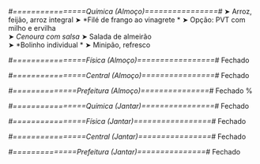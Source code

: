 
*#================Química (Almoço)================#*
➤ Arroz, feijão, arroz integral
➤ *Filé de frango ao vinagrete *
➤ Opção: PVT com milho e ervilha  
➤ *Cenoura com salsa*
➤ Salada de almeirão   
➤ *Bolinho individual *
➤ Minipão, refresco

*#================Física (Almoço)=================#*
Fechado

*#================Central (Almoço)================#*
Fechado

*#==============Prefeitura (Almoço)===============#*
Fechado
%

*#================Química (Jantar)================#*
Fechado

*#================Física (Jantar)=================#*
Fechado

*#================Central (Jantar)================#*
Fechado

*#==============Prefeitura (Jantar)===============#*
Fechado
